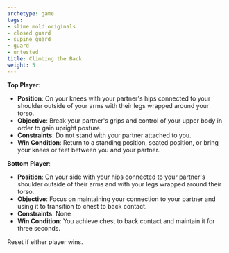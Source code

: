 ```yaml
---
archetype: game
tags:
- slime mold originals
- closed guard
- supine guard
- guard
- untested
title: Climbing the Back
weight: 5
---
```


**Top Player**:
  * **Position**: On your knees with your partner's hips connected to your shoulder outside of your arms with their legs wrapped around your torso.
  * **Objective**: Break your partner's grips and control of your upper body in order to gain upright posture.
  * **Constraints**: Do not stand with your partner attached to you.
  * **Win Condition**: Return to a standing position, seated position, or bring your knees or feet between you and your partner.

**Bottom Player**:
  * **Position**: On your side with your hips connected to your partner's shoulder outside of their arms and with your legs wrapped around their torso.
  * **Objective**: Focus on maintaining your connection to your partner and using it to transition to chest to back contact.
  * **Constraints**: None
  * **Win Condition**: You achieve chest to back contact and maintain it for three seconds.

  Reset if either player wins.
